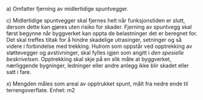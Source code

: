 a) Omfatter fjerning av midlertidige spuntvegger.

c) Midlertidige spuntvegger skal fjernes helt når funksjonstiden er slutt, dersom dette kan gjøres uten risiko for skader.
Fjerning av spuntvegg skal først begynne når byggverket kan oppta de belastninger det er beregnet for.
Det skal treffes tiltak for å hindre skadelige utrasinger, setninger og så videre i forbindelse med trekking.
Hulrom som oppstår ved opptrekking av støttevegger og avstivninger, skal fylles igjen som angitt i *den spesielle beskrivelsen*.
Opptrekking skal skje på en slik måte at byggverket, nærliggende bygninger, ledninger eller andre anlegg ikke blir skadet eller satt i fare.

x) Mengden måles som areal av opptrukket spunt, målt fra nedre ende til terrengoverflate. Enhet: m2

